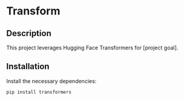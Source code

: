 # Transform

## Description
This project leverages Hugging Face Transformers for [project goal].

## Installation
Install the necessary dependencies:
```sh
pip install transformers
